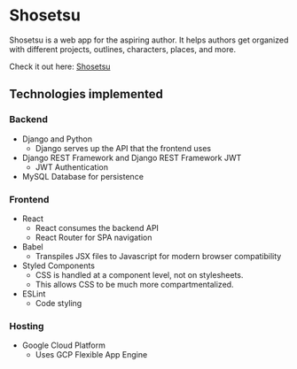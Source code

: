 # Shosetsu

Shosetsu is a web app for the aspiring author. It helps authors get organized with different projects, outlines, characters, places, and more.

Check it out here: [Shosetsu](https://shosetsu.appspot.com)

## Technologies implemented

### Backend

- Django and Python
  - Django serves up the API that the frontend uses
- Django REST Framework and Django REST Framework JWT
  - JWT Authentication
- MySQL Database for persistence

### Frontend

- React
  - React consumes the backend API
  - React Router for SPA navigation
- Babel
  - Transpiles JSX files to Javascript for modern browser compatibility
- Styled Components
  - CSS is handled at a component level, not on stylesheets.
  - This allows CSS to be much more compartmentalized.
- ESLint
  - Code styling

### Hosting

- Google Cloud Platform
  - Uses GCP Flexible App Engine

